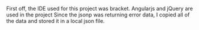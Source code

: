 First off, the IDE used for this project was bracket. 
Angularjs and jQuery are used in the project
Since the jsonp was returning error data, I copied all of the data and stored it in a local json file.
